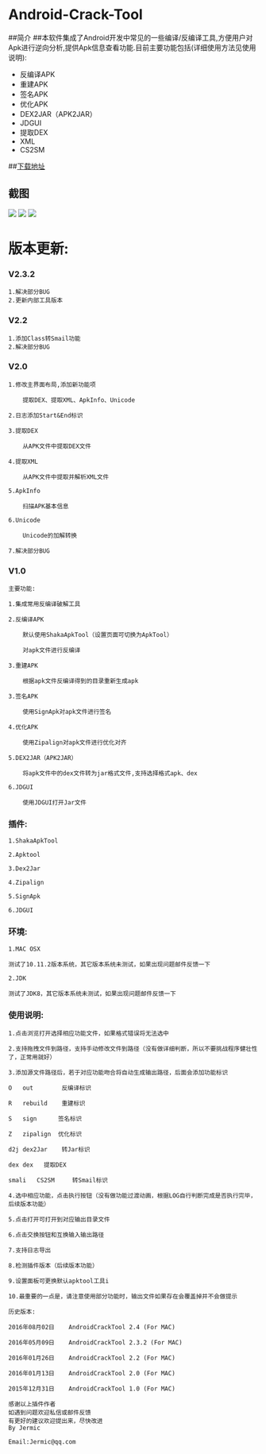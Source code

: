 Android-Crack-Tool
================
##简介
##本软件集成了Android开发中常见的一些编译/反编译工具,方便用户对Apk进行逆向分析,提供Apk信息查看功能.目前主要功能包括(详细使用方法见使用说明):
- 反编译APK
- 重建APK
- 签名APK
- 优化APK
- DEX2JAR（APK2JAR）
- JDGUI
- 提取DEX
- XML
- CS2SM

##[下载地址](https://github.com/Jermic/Android-Crack-Tool/releases)

## 截图
![](https://raw.githubusercontent.com/Jermic/Android-Crack-Tool/master/1.png)
![](https://raw.githubusercontent.com/Jermic/Android-Crack-Tool/master/4.png)
![](https://raw.githubusercontent.com/Jermic/Android-Crack-Tool/master/5.png)

# 版本更新:

### V2.3.2
```
1.解决部分BUG
2.更新内部工具版本
```
### V2.2
```
1.添加Class转Smail功能
2.解决部分BUG
```

### V2.0

```
1.修改主界面布局,添加新功能项

	提取DEX、提取XML、ApkInfo、Unicode

2.日志添加Start&End标识

3.提取DEX

	从APK文件中提取DEX文件

4.提取XML

	从APK文件中提取并解析XML文件

5.ApkInfo

	扫描APK基本信息

6.Unicode

	Unicode的加解转换

7.解决部分BUG

```

### V1.0
```
主要功能:

1.集成常用反编译破解工具

2.反编译APK

	默认使用ShakaApkTool（设置页面可切换为ApkTool）

	对apk文件进行反编译

3.重建APK

	根据apk文件反编译得到的目录重新生成apk

3.签名APK

	使用SignApk对apk文件进行签名

4.优化APK

	使用Zipalign对apk文件进行优化对齐

5.DEX2JAR（APK2JAR）

	将apk文件中的dex文件转为jar格式文件,支持选择格式apk、dex

6.JDGUI

	使用JDGUI打开Jar文件

```
### 插件:
```
1.ShakaApkTool

2.Apktool

3.Dex2Jar

4.Zipalign

5.SignApk

6.JDGUI
```

### 环境:
```
1.MAC OSX

测试了10.11.2版本系统，其它版本系统未测试，如果出现问题邮件反馈一下

2.JDK

测试了JDK8，其它版本系统未测试，如果出现问题邮件反馈一下
```

### 使用说明:
```
1.点击浏览打开选择相应功能文件，如果格式错误将无法选中

2.支持拖拽文件到路径，支持手动修改文件到路径（没有做详细判断，所以不要挑战程序健壮性了，正常用就好）

3.添加源文件路径后，若于对应功能吻合将自动生成输出路径，后面会添加功能标识

O	out        反编译标识

R	rebuild    重建标识

S	sign      签名标识

Z	zipalign  优化标识

d2j	dex2Jar    转Jar标识

dex	dex	  提取DEX

smali	CS2SM	  转Smail标识

4.选中相应功能，点击执行按钮（没有做功能过渡动画，根据LOG自行判断完成是否执行完毕，后续版本功能）

5.点击打开可打开到对应输出目录文件

6.点击交换按钮和互换输入输出路径

7.支持日志导出

8.检测插件版本（后续版本功能）

9.设置面板可更换默认apktool工具i

10.最重要的一点是，请注意使用部分功能时，输出文件如果存在会覆盖掉并不会做提示

历史版本:

2016年08月02日    AndroidCrackTool 2.4 (For MAC)

2016年05月09日    AndroidCrackTool 2.3.2 (For MAC)

2016年01月26日    AndroidCrackTool 2.2 (For MAC)

2016年01月13日    AndroidCrackTool 2.0 (For MAC)

2015年12月31日    AndroidCrackTool 1.0 (For MAC)
```

```
感谢以上插件作者
如遇到问题欢迎私信或邮件反馈
有更好的建议欢迎提出来，尽快改进
By Jermic

Email:Jermic@qq.com
```
